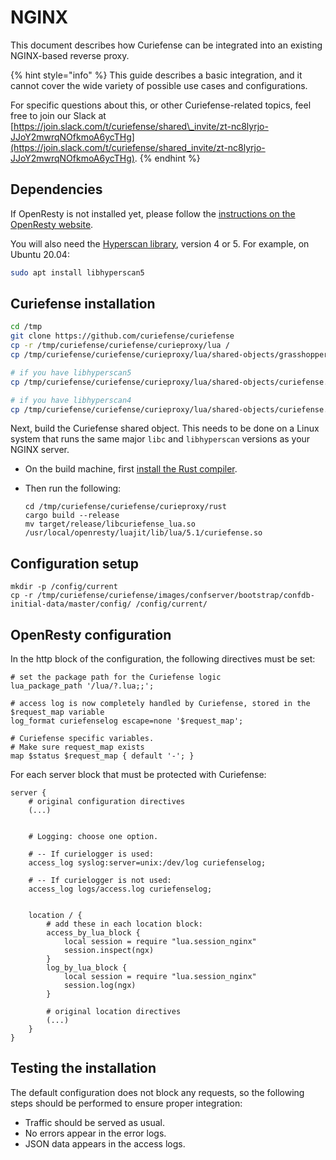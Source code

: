 # NGINX

This document describes how Curiefense can be integrated into an existing NGINX-based reverse proxy.

{% hint style="info" %}
This guide describes a basic integration, and it cannot cover the wide variety of possible use cases and configurations.   
  
For specific questions about this, or other Curiefense-related topics, feel free to join our Slack at [https://join.slack.com/t/curiefense/shared\_invite/zt-nc8lyrjo-JJoY2mwrqNOfkmoA6ycTHg](https://join.slack.com/t/curiefense/shared_invite/zt-nc8lyrjo-JJoY2mwrqNOfkmoA6ycTHg).
{% endhint %}

## Dependencies

If OpenResty is not installed yet, please follow the [instructions on the OpenResty website](https://openresty.org/en/installation.html).

You will also need the [Hyperscan library](https://github.com/intel/hyperscan), version 4 or 5. For example, on Ubuntu 20.04:

```bash
sudo apt install libhyperscan5
```

## Curiefense installation

```bash
cd /tmp
git clone https://github.com/curiefense/curiefense
cp -r /tmp/curiefense/curiefense/curieproxy/lua /
cp /tmp/curiefense/curiefense/curieproxy/lua/shared-objects/grasshopper.so /usr/local/openresty/luajit/lib/lua/5.1/

# if you have libhyperscan5
cp /tmp/curiefense/curiefense/curieproxy/lua/shared-objects/curiefense.hs5.so /usr/local/openresty/luajit/lib/lua/5.1/curiefense.so

# if you have libhyperscan4
cp /tmp/curiefense/curiefense/curieproxy/lua/shared-objects/curiefense.so /usr/local/openresty/luajit/lib/lua/5.1/curiefense.so
```

Next, build the Curiefense shared object. This needs to be done on a Linux system that runs the same major `libc` and `libhyperscan` versions as your NGINX server. 

* On the build machine, first [install the Rust compiler](https://www.rust-lang.org/tools/install).
* Then run the following:

  ```text
  cd /tmp/curiefense/curiefense/curieproxy/rust
  cargo build --release
  mv target/release/libcuriefense_lua.so /usr/local/openresty/luajit/lib/lua/5.1/curiefense.so
  ```

## Configuration setup

```text
mkdir -p /config/current
cp -r /tmp/curiefense/curiefense/images/confserver/bootstrap/confdb-initial-data/master/config/ /config/current/
```

## OpenResty configuration

In the http block of the configuration, the following directives must be set:

```text
# set the package path for the Curiefense logic
lua_package_path '/lua/?.lua;;';

# access log is now completely handled by Curiefense, stored in the $request_map variable
log_format curiefenselog escape=none '$request_map';

# Curiefense specific variables.
# Make sure request_map exists
map $status $request_map { default '-'; }
```

For each server block that must be protected with Curiefense:

```text
server {
    # original configuration directives
    (...)

    
    # Logging: choose one option.
 
    # -- If curielogger is used:
    access_log syslog:server=unix:/dev/log curiefenselog;
    
    # -- If curielogger is not used:
    access_log logs/access.log curiefenselog;


    location / {
        # add these in each location block:
        access_by_lua_block {
            local session = require "lua.session_nginx"
            session.inspect(ngx)
        }
        log_by_lua_block {
            local session = require "lua.session_nginx"
            session.log(ngx)
        }

        # original location directives
        (...)
    }
}
```

## Testing the installation

The default configuration does not block any requests, so the following steps should be performed to ensure proper integration:

* Traffic should be served as usual.
* No errors appear in the error logs.
* JSON data appears in the access logs.

